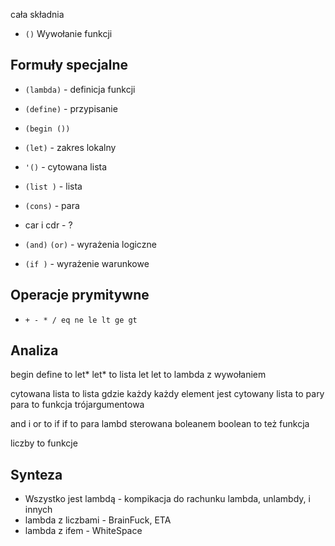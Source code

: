
cała składnia
* `()` Wywołanie funkcji

## Formuły specjalne
* `(lambda)` - definicja funkcji

* `(define)` - przypisanie
* `(begin ())`
* `(let)` - zakres lokalny 

* `'()` - cytowana lista
* `(list )` - lista
* `(cons)` - para
* car i cdr - ?

* `(and)` `(or)` - wyrażenia logiczne
* `(if )` - wyrażenie warunkowe

## Operacje prymitywne
* `+ - * / eq ne le lt ge gt`

## Analiza
begin define to let*
let* to lista let
let to lambda z wywołaniem

cytowana lista to lista gdzie każdy każdy element jest cytowany
lista to pary
para to funkcja trójargumentowa

and i or to if
if to para lambd sterowana boleanem
boolean to też funkcja

liczby to funkcje

## Synteza
* Wszystko jest lambdą - kompikacja do rachunku lambda, unlambdy, i innych
* lambda z liczbami - BrainFuck, ETA
* lambda z ifem - WhiteSpace
